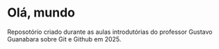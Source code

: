 # Olá, mundo
 Reposotório criado durante as aulas introdutórias do professor Gustavo Guanabara sobre Git e Github em 2025.

